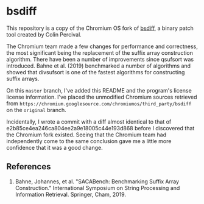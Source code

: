 # bsdiff

This repository is a copy of the Chromium OS fork of [bsdiff][1], a binary
patch tool created by Colin Percival.

The Chromium team made a few changes for performance and correctness, the most
significant being the replacement of the suffix array construction algorithm.
There have been a number of improvements since qsufsort was introduced.
Bahne et al. (2019) benchmarked a number of algorithms and showed that
divsufsort is one of the fastest algorithms for constructing suffix arrays.

On this `master` branch, I've added this README and the program's license
license information. I've placed the unmodified Chromium sources retrieved
from `https://chromium.googlesource.com/chromiumos/third_party/bsdiff` on
the `original` branch.

Incidentally, I wrote a commit with a diff almost identical to that of
e2b85ce4ea246ca804ee2a9e18005c44e193d868 before I discovered that the Chromium
fork existed. Seeing that the Chromium team had independently come to the same
conclusion gave me a little more confidence that it was a good change.

## References

1. Bahne, Johannes, et al. "SACABench: Benchmarking Suffix Array Construction."
   International Symposium on String Processing and Information Retrieval.
   Springer, Cham, 2019.

[1]: https://www.daemonology.net/bsdiff/

